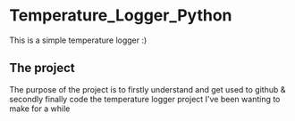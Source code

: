 # Temperature_Logger_Python
This is a simple temperature logger :) 

## The project
The purpose of the project is to firstly understand and get used to github & secondly finally code the temperature logger project I've been wanting to make for a while 
